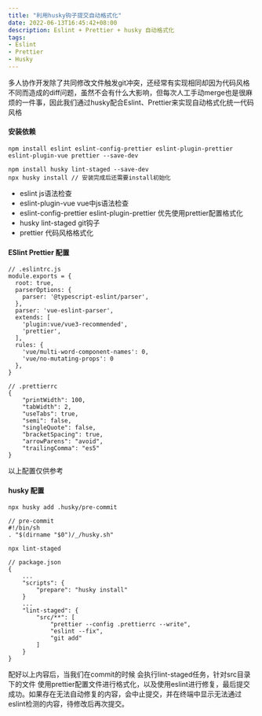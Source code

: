 ```yaml
---
title: "利用husky钩子提交自动格式化"
date: 2022-06-13T16:45:42+08:00
description: Eslint + Prettier + husky 自动格式化
tags:
- Eslint
- Prettier
- Husky
---
```


多人协作开发除了共同修改文件触发git冲突，还经常有实现相同却因为代码风格不同而造成的diff问题，虽然不会有什么大影响，但每次人工手动merge也是很麻烦的一件事，因此我们通过husky配合Eslint、Prettier来实现自动格式化统一代码风格

#### 安装依赖
```
npm install eslint eslint-config-prettier eslint-plugin-prettier eslint-plugin-vue prettier --save-dev

npm install husky lint-staged --save-dev
npx husky install // 安装完成后还需要install初始化
```
- eslint js语法检查
- eslint-plugin-vue vue中js语法检查
- eslint-config-prettier eslint-plugin-prettier 优先使用prettier配置格式化
- husky lint-staged git钩子
- prettier 代码风格格式化

#### ESlint Prettier 配置
```
// .eslintrc.js
module.exports = {
  root: true,
  parserOptions: {
    parser: '@typescript-eslint/parser',
  },
  parser: 'vue-eslint-parser',
  extends: [
    'plugin:vue/vue3-recommended',
    'prettier',
  ],
  rules: {
    'vue/multi-word-component-names': 0,
    'vue/no-mutating-props': 0
  },
}
```

```
// .prettierrc
{
    "printWidth": 100,
    "tabWidth": 2,
    "useTabs": true,
    "semi": false,
    "singleQuote": false,
    "bracketSpacing": true,
    "arrowParens": "avoid",
    "trailingComma": "es5"
}
```
以上配置仅供参考

#### husky 配置
```
npx husky add .husky/pre-commit
```

```
// pre-commit
#!/bin/sh
. "$(dirname "$0")/_/husky.sh"

npx lint-staged
```

```
// package.json
{
    ...
    "scripts": {
        "prepare": "husky install"
    }
    ...
    "lint-staged": {
        "src/**": [
            "prettier --config .prettierrc --write",
            "eslint --fix",
            "git add"
        ]
    }
}
```
配好以上内容后，当我们在commit的时候 会执行lint-staged任务，针对src目录下的文件 使用prettier配置文件进行格式化，以及使用eslint进行修复，最后提交成功。如果存在无法自动修复的内容，会中止提交，并在终端中显示无法通过eslint检测的内容，待修改后再次提交。


